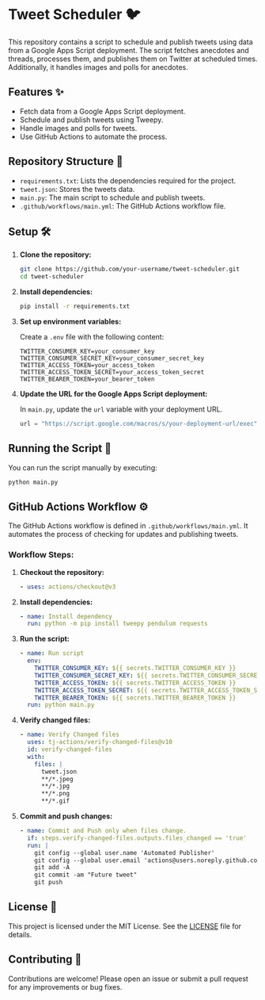 
# Tweet Scheduler 🐦

This repository contains a script to schedule and publish tweets using data from a Google Apps Script deployment. The script fetches anecdotes and threads, processes them, and publishes them on Twitter at scheduled times. Additionally, it handles images and polls for anecdotes.

## Features ✨

- Fetch data from a Google Apps Script deployment.
- Schedule and publish tweets using Tweepy.
- Handle images and polls for tweets.
- Use GitHub Actions to automate the process.

## Repository Structure 📂

- `requirements.txt`: Lists the dependencies required for the project.
- `tweet.json`: Stores the tweets data.
- `main.py`: The main script to schedule and publish tweets.
- `.github/workflows/main.yml`: The GitHub Actions workflow file.

## Setup 🛠️

1. **Clone the repository:**

    ```bash
    git clone https://github.com/your-username/tweet-scheduler.git
    cd tweet-scheduler
    ```

2. **Install dependencies:**

    ```bash
    pip install -r requirements.txt
    ```

3. **Set up environment variables:**

    Create a `.env` file with the following content:

    ```env
    TWITTER_CONSUMER_KEY=your_consumer_key
    TWITTER_CONSUMER_SECRET_KEY=your_consumer_secret_key
    TWITTER_ACCESS_TOKEN=your_access_token
    TWITTER_ACCESS_TOKEN_SECRET=your_access_token_secret
    TWITTER_BEARER_TOKEN=your_bearer_token
    ```

4. **Update the URL for the Google Apps Script deployment:**

    In `main.py`, update the `url` variable with your deployment URL.

    ```python
    url = "https://script.google.com/macros/s/your-deployment-url/exec"
    ```

## Running the Script 🚀

You can run the script manually by executing:

```bash
python main.py
```

## GitHub Actions Workflow ⚙️

The GitHub Actions workflow is defined in `.github/workflows/main.yml`. It automates the process of checking for updates and publishing tweets.

### Workflow Steps:

1. **Checkout the repository:**

    ```yaml
    - uses: actions/checkout@v3
    ```

2. **Install dependencies:**

    ```yaml
    - name: Install dependency
      run: python -m pip install tweepy pendulum requests
    ```

3. **Run the script:**

    ```yaml
    - name: Run script
      env:
        TWITTER_CONSUMER_KEY: ${{ secrets.TWITTER_CONSUMER_KEY }}
        TWITTER_CONSUMER_SECRET_KEY: ${{ secrets.TWITTER_CONSUMER_SECRET_KEY }}
        TWITTER_ACCESS_TOKEN: ${{ secrets.TWITTER_ACCESS_TOKEN }}
        TWITTER_ACCESS_TOKEN_SECRET: ${{ secrets.TWITTER_ACCESS_TOKEN_SECRET }}
        TWITTER_BEARER_TOKEN: ${{ secrets.TWITTER_BEARER_TOKEN }}
      run: python main.py
    ```

4. **Verify changed files:**

    ```yaml
    - name: Verify Changed files
      uses: tj-actions/verify-changed-files@v10
      id: verify-changed-files
      with:
        files: |
          tweet.json
          **/*.jpeg
          **/*.jpg
          **/*.png
          **/*.gif
    ```

5. **Commit and push changes:**

    ```yaml
    - name: Commit and Push only when files change.
      if: steps.verify-changed-files.outputs.files_changed == 'true'
      run: |
        git config --global user.name 'Automated Publisher'
        git config --global user.email 'actions@users.noreply.github.com'
        git add -A
        git commit -am "Future tweet"
        git push
    ```

## License 📄

This project is licensed under the MIT License. See the [LICENSE](LICENSE) file for details.

## Contributing 🤝

Contributions are welcome! Please open an issue or submit a pull request for any improvements or bug fixes.

